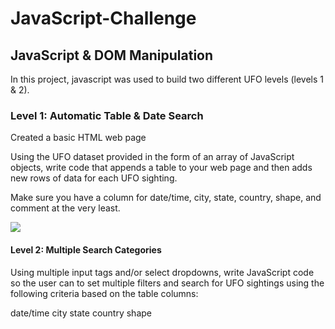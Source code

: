 # JavaScript-Challenge
## JavaScript & DOM Manipulation

In this project, javascript was used to build two different UFO levels (levels 1 & 2).
### Level 1: Automatic Table & Date Search
Created a basic HTML web page

Using the UFO dataset provided in the form of an array of JavaScript objects, write code that appends a table to your web page and then adds new rows of data for each UFO sighting.

Make sure you have a column for date/time, city, state, country, shape, and comment at the very least.
	
![](UFO-Level-1%20/Level-1)

#### Level 2: Multiple Search Categories

Using multiple input tags and/or select dropdowns, write JavaScript code so the user can to set multiple filters and search for UFO sightings using the following criteria based on the table columns:

date/time
city
state
country
shape


